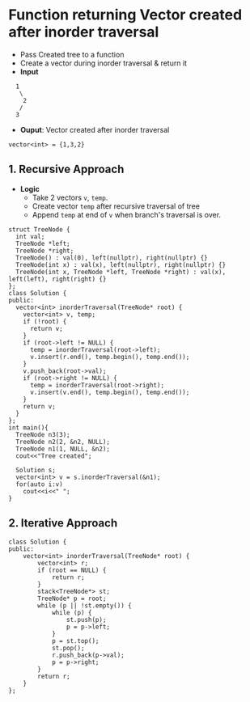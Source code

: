 # Function returning Vector<int> created after inorder traversal
- Pass Created tree to a function
- Create a vector during inorder traversal & return it
- **Input**
```
  1
   \
    2
   /
  3 
```
- **Ouput**: Vector created after inorder traversal
```
vector<int> = {1,3,2}
```
## 1. Recursive Approach
- **Logic**
  - Take 2 vectors `v`, `temp`.
  - Create vector `temp` after recursive traversal of tree
  - Append `temp` at end of `v` when branch's traversal is over.
```
struct TreeNode {
  int val;
  TreeNode *left;
  TreeNode *right;
  TreeNode() : val(0), left(nullptr), right(nullptr) {}
  TreeNode(int x) : val(x), left(nullptr), right(nullptr) {}
  TreeNode(int x, TreeNode *left, TreeNode *right) : val(x), left(left), right(right) {}
};
class Solution {
public:
  vector<int> inorderTraversal(TreeNode* root) {
    vector<int> v, temp;
    if (!root) {
      return v;
    }
    if (root->left != NULL) {
      temp = inorderTraversal(root->left);
      v.insert(r.end(), temp.begin(), temp.end());
    }
    v.push_back(root->val);
    if (root->right != NULL) {
      temp = inorderTraversal(root->right);
      v.insert(v.end(), temp.begin(), temp.end());
    }
    return v;
  }
};
int main(){
  TreeNode n3(3);
  TreeNode n2(2, &n2, NULL);
  TreeNode n1(1, NULL, &n2);
  cout<<"Tree created";

  Solution s;
  vector<int> v = s.inorderTraversal(&n1);
  for(auto i:v)
    cout<<i<<" ";
}
```

## 2. Iterative Approach
```
class Solution {
public:
    vector<int> inorderTraversal(TreeNode* root) {
        vector<int> r;
        if (root == NULL) {
            return r;
        }
        stack<TreeNode*> st;
        TreeNode* p = root;
        while (p || !st.empty()) {
            while (p) {
                st.push(p);
                p = p->left;
            }
            p = st.top();
            st.pop();
            r.push_back(p->val);
            p = p->right;
        }
        return r;
    }
};
```
